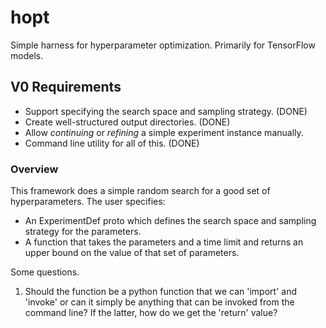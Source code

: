 # hopt

Simple harness for hyperparameter optimization. Primarily for TensorFlow models.

## V0 Requirements

* Support specifying the search space and sampling strategy. (DONE)
* Create well-structured output directories. (DONE)
* Allow *continuing* or *refining* a simple experiment instance manually.
* Command line utility for all of this. (DONE)


### Overview

This framework does a simple random search for a good set of hyperparameters.
The user specifies:

- An ExperimentDef proto which defines the search space and
  sampling strategy for the parameters.
- A function that takes the parameters and a time limit and returns an upper
  bound on the value of that set of parameters.

Some questions.

1. Should the function be a python function that we can 'import' and 'invoke'
   or can it simply be anything that can be invoked from the command line?
   If the latter, how do we get the 'return' value?

